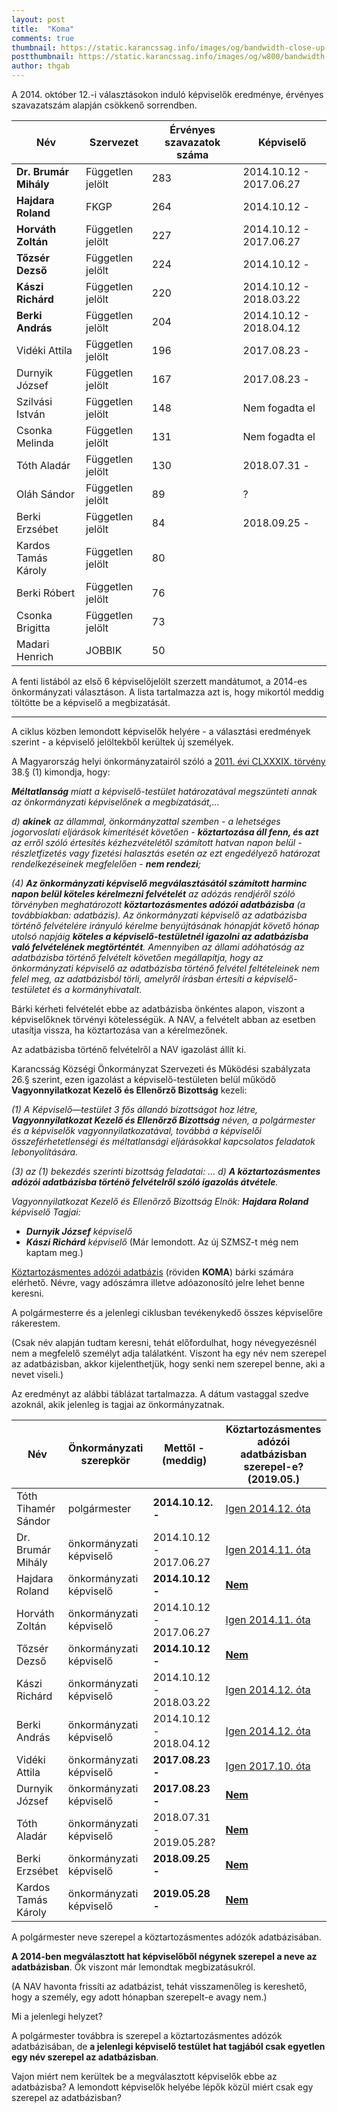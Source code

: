 ```yaml
---
layout: post
title:  "Koma"
comments: true
thumbnail: https://static.karancssag.info/images/og/bandwidth-close-up-connection-1148820.jpg
postthumbnail: https://static.karancssag.info/images/og/w800/bandwidth-close-up-connection-1148820.jpg
author: thgab
---
```

A 2014. október 12.-i választásokon induló képviselők eredménye, érvényes szavazatszám alapján csökkenő sorrendben. 
<!--more-->

| Név | Szervezet | Érvényes szavazatok száma | Képviselő |
| -------- | -------- | -------- | -------- |
|**Dr. Brumár Mihály**|Független jelölt|283|2014.10.12 - 2017.06.27|	
|**Hajdara Roland**|	FKGP|264|2014.10.12 -|
|**Horváth Zoltán**|	Független jelölt|227| 2014.10.12 - 2017.06.27|		
|**Tőzsér Dezső**|	Független jelölt|224|2014.10.12 - |			
|**Kászi Richárd**|Független jelölt|220|2014.10.12 - 2018.03.22|	
|**Berki András**|	Független jelölt|204|2014.10.12 - 2018.04.12|
|Vidéki Attila	|Független jelölt|196|2017.08.23	 - |
|Durnyik József| Független jelölt|167|2017.08.23 -|
|Szilvási István|Független jelölt|148|Nem fogadta el|
|Csonka Melinda|Független jelölt|131|Nem fogadta el|
|Tóth Aladár|Független jelölt|130|2018.07.31 - |	
|Oláh Sándor|Független jelölt|89|?|
|Berki Erzsébet|Független jelölt|84|2018.09.25 -| 
|Kardos Tamás Károly|Független jelölt|80||
|Berki Róbert|Független jelölt|76||
|Csonka Brigitta|Független jelölt|73||
|Madari Henrich|JOBBIK|50||

A fenti listából az első 6 képviselőjelölt szerzett mandátumot, a 2014-es önkormányzati választáson. A lista tartalmazza azt is, hogy mikortól meddig töltötte be a képviselő a megbizatását.

---

A ciklus közben lemondott képviselők helyére - a választási eredmények szerint - a képviselő jelöltekből kerültek új személyek.

A Magyarország helyi önkormányzatairól szóló a [2011. évi CLXXXIX. törvény](https://net.jogtar.hu/jogszabaly?docid=A1100189.TV) 38.§ (1) kimondja, hogy:

***Méltatlanság** miatt a képviselő-testület határozatával megszünteti annak az önkormányzati képviselőnek a megbízatását,...*

*d) **akinek** az állammal, önkormányzattal szemben - a lehetséges jogorvoslati eljárások kimerítését követően - **köztartozása áll fenn, és azt** az erről szóló értesítés kézhezvételétől számított hatvan napon belül - részletfizetés vagy fizetési halasztás esetén az ezt engedélyező határozat rendelkezéseinek megfelelően - **nem rendezi**;*

*(4) **Az önkormányzati képviselő megválasztásától számított harminc napon belül köteles kérelmezni felvételét** az adózás rendjéről szóló törvényben meghatározott **köztartozásmentes adózói adatbázisba** (a továbbiakban: adatbázis). Az önkormányzati képviselő az adatbázisba történő felvételére irányuló kérelme benyújtásának hónapját követő hónap utolsó napjáig **köteles a képviselő-testületnél igazolni az adatbázisba való felvételének megtörténtét**. Amennyiben az állami adóhatóság az adatbázisba történő felvételt követően megállapítja, hogy az önkormányzati képviselő az adatbázisba történő felvétel feltételeinek nem felel meg, az adatbázisból törli, amelyről írásban értesíti a képviselő-testületet és a kormányhivatalt.*

Bárki kérheti felvételét ebbe az adatbázisba önkéntes alapon, viszont a képviselőknek törvényi kötelességük. A NAV, a felvételt abban az esetben utasítja vissza, ha köztartozása van a kérelmezőnek.

Az adatbázisba történő felvételről a NAV igazolást állít ki.

Karancsság Községi Önkormányzat Szervezeti és Működési szabályzata 26.§ szerint, ezen igazolást a képviselő-testületen belül működő **Vagyonnyilatkozat Kezelő és Ellenőrző Bizottság** kezeli:

*(1) A Képviselő—testület 3 fős állandó bizottságot hoz létre, **Vagyonnyilatkozat Kezelő és Ellenőrző Bizottság** néven, a polgármester és a képviselők vagyonnyilatkozatával, továbbá a képviselői összeférhetetlenségi és méltatlansági eljárásokkal kapcsolatos feladatok lebonyolítására.*

*(3) az (1) bekezdés szerinti bizottság feladatai:*
*...*
*d) **A köztartozásmentes adózói adatbázisba történö felvételről szóló igazolás átvétele**.*

*Vagyonnyilatkozat Kezelő és Ellenőrző Bizottság*
*Elnök: **Hajdara Roland** képviselő*
*Tagjai:*
* ***Durnyik József** képviselő*
* ***Kászi Richárd** képviselő* (Már lemondott. Az új SZMSZ-t még nem kaptam meg.)

[Köztartozásmentes adózói adatbázis](https://nav.gov.hu/nav/adatbazisok/koztartozasmentes/egyszeru_lekerdezes) (röviden **KOMA**) bárki számára elérhető. Névre, vagy adószámra illetve adóazonosító jelre lehet benne keresni.

A polgármesterre és a jelenlegi ciklusban tevékenykedő összes képviselőre rákerestem.

(Csak név alapján tudtam keresni, tehát előfordulhat, hogy névegyezésnél nem a megfelelő személyt adja találatként. Viszont ha egy név nem szerepel az adatbázisban, akkor kijelenthetjük, hogy senki nem szerepel benne, aki a nevet viseli.)

Az eredményt az alábbi táblázat tartalmazza.
A dátum vastaggal szedve azoknál, akik jelenleg is tagjai az önkormányzatnak.


| Név | Önkormányzati szerepkör |Mettől - (meddig)| Köztartozásmentes adózói adatbázisban szerepel-e? (2019.05.)|
| -------- | -------- | -------- | -------- |
|Tóth Tihamér Sándor|polgármester|**2014.10.12. -**|[Igen 2014.12. óta](https://adatbazisok.nav.gov.hu/cgi-bin/kozbesz/kozbesz_lekerdez_style_v2.php?torzsszam=&nev=T%F3th+Tiham%E9r+S%E1ndor&maxsor=&evho=201906)| 
|Dr. Brumár Mihály|önkormányzati képviselő|2014.10.12 - 2017.06.27|[Igen 2014.11. óta](https://adatbazisok.nav.gov.hu/cgi-bin/kozbesz/kozbesz_lekerdez_style_v2.php?torzsszam=&nev=Dr.+Brum%E1r+Mih%E1ly&maxsor=&evho=201906)|
|Hajdara Roland|önkormányzati képviselő|**2014.10.12 -**|[**Nem**](https://adatbazisok.nav.gov.hu/cgi-bin/kozbesz/kozbesz_lekerdez_style_v2.php?torzsszam=&nev=Hajdara+Roland&maxsor=&evho=201906)|
|Horváth Zoltán|önkormányzati képviselő|2014.10.12 - 2017.06.27|[Igen 2014.11. óta](https://adatbazisok.nav.gov.hu/cgi-bin/kozbesz/kozbesz_lekerdez_style_v2.php?torzsszam=&nev=Horv%E1th+Zolt%E1n&maxsor=&evho=201906)|		
|Tőzsér Dezső|önkormányzati képviselő|**2014.10.12 -** |[**Nem**](https://adatbazisok.nav.gov.hu/cgi-bin/kozbesz/kozbesz_lekerdez_style_v2.php?torzsszam=&nev=T%F5zs%E9r+Dezs%F5&maxsor=&evho=201906)|			
|Kászi Richárd|önkormányzati képviselő|2014.10.12 - 2018.03.22|[Igen 2014.12. óta](https://adatbazisok.nav.gov.hu/cgi-bin/kozbesz/kozbesz_lekerdez_style_v2.php?torzsszam=&nev=K%E1szi+Rich%E1rd&maxsor=&evho=201906)|	
|Berki András|önkormányzati képviselő|2014.10.12 - 2018.04.12|[Igen 2014.12. óta](https://adatbazisok.nav.gov.hu/cgi-bin/kozbesz/kozbesz_lekerdez_style_v2.php?torzsszam=&nev=Berki+Andr%E1s&maxsor=&evho=201906)|
|Vidéki Attila|önkormányzati képviselő|**2017.08.23	-**|[Igen 2017.10. óta](https://adatbazisok.nav.gov.hu/cgi-bin/kozbesz/kozbesz_lekerdez_style_v2.php?torzsszam=&nev=Vid%E9ki+Attila&maxsor=&evho=201906)|
|Durnyik József|önkormányzati képviselő|**2017.08.23 -**|[**Nem**](https://adatbazisok.nav.gov.hu/cgi-bin/kozbesz/kozbesz_lekerdez_style_v2.php?torzsszam=&nev=Durnyik+J%F3zsef&maxsor=&evho=201906)|
|Tóth Aladár|önkormányzati képviselő|2018.07.31 - 2019.05.28? |[**Nem**](https://adatbazisok.nav.gov.hu/cgi-bin/kozbesz/kozbesz_lekerdez_style_v2.php?torzsszam=&nev=T%F3th+Alad%E1r&maxsor=&evho=201906)|	
|Berki Erzsébet|önkormányzati képviselő|**2018.09.25 -**|[**Nem**](https://adatbazisok.nav.gov.hu/cgi-bin/kozbesz/kozbesz_lekerdez_style_v2.php?torzsszam=&nev=Berki+Erzs%E9bet&maxsor=&evho=201906)|
|Kardos Tamás Károly|önkormányzati képviselő|**2019.05.28 -**|[**Nem**](https://adatbazisok.nav.gov.hu/cgi-bin/kozbesz/kozbesz_lekerdez_style_v2.php?torzsszam=&nev=Kardos+Tam%E1s+K%E1roly&maxsor=&evho=201906)|

A polgármester neve szerepel a köztartozásmentes adózók adatbázisában.

**A 2014-ben megválasztott hat képviselőből négynek szerepel a neve az adatbázisban**. Ők viszont már lemondtak megbizatásukról.

(A NAV havonta frissíti az adatbázist, tehát visszamenőleg is kereshető, hogy a személy, egy adott hónapban szerepelt-e avagy nem.) 

Mi a jelenlegi helyzet?

A polgármester továbbra is szerepel a köztartozásmentes adózók adatbázisában, de **a jelenlegi képviselő testület hat tagjából csak egyetlen egy név szerepel az adatbázisban**.

Vajon miért nem kerültek be a megválasztott képviselők ebbe az adatbázisba? A lemondott képviselők helyébe lépők közül miért csak egy szerepel az adatbázisban?